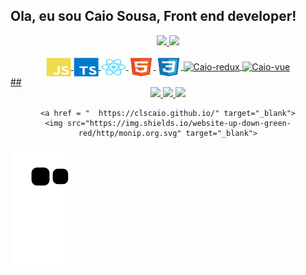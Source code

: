 ## Ola, eu sou Caio Sousa, Front end developer!

<div align="center" style="display: inline_block">
  <a href="https://github.com/CLSCaio"/>
  <img height="180em" src="https://github-readme-stats.vercel.app/api?username=clscaio&show_icons=true&theme=dracula&include_all_commits=true&count_private=true"/>
  <img height="180em" src="https://github-readme-stats.vercel.app/api/top-langs/?username=clscaio&layout=compact&langs_count=7&theme=dracula"/>
</div>
<div align="center" style="display: inline_block"><br>
  <img align="center" alt="Caio-Js" height="30" width="40" src="https://raw.githubusercontent.com/devicons/devicon/master/icons/javascript/javascript-plain.svg">
  <img align="center" alt="Caio-Ts" height="30" width="40" src="https://raw.githubusercontent.com/devicons/devicon/master/icons/typescript/typescript-plain.svg">
  <img align="center" alt="Caio-React" height="30" width="40" src="https://raw.githubusercontent.com/devicons/devicon/master/icons/react/react-original.svg">
  <img align="center" alt="Caio-HTML" height="30" width="40" src="https://raw.githubusercontent.com/devicons/devicon/master/icons/html5/html5-original.svg">
  <img align="center" alt="Caio-CSS" height="30" width="40" src="https://raw.githubusercontent.com/devicons/devicon/master/icons/css3/css3-original.svg">
  <img align="center" alt="Caio-redux" height="30" width="40" src="https://cdn.jsdelivr.net/gh/devicons/devicon/icons/redux/redux-original.svg" />
   <img align="center" alt="Caio-vue" height="30" width="40" src="https://cdn.jsdelivr.net/gh/devicons/devicon/icons/nextjs/nextjs-line.svg" />
</div>
  ##
 
<div align="center" style="display: inline_block">
   
  <a href = "mailto:caiol.sousa@gmail.com" target="_blank">
    <img src="https://img.shields.io/badge/-Gmail-%23333?style=for-the-badge&logo=gmail&logoColor=white" target="_blank">
  </a>
  
  <a href="https://www.linkedin.com/in/caio-sousa-8a0b1a222" target="_blank">
    <img src="https://img.shields.io/badge/LinkedIn-0077B5?style=for-the-badge&logo=linkedin&logoColor=white" target="_blank">
  </a> 
  
   <a href = " https://www.youtube.com/channel/UCdZlM9IBpybu_DY9mgUxDNA" target="_blank">
    <img src="https://img.shields.io/badge/YouTube-FF0000?style=for-the-badge&logo=youtube&logoColor=white" target="_blank">
  </a>
  
    <a href = "  https://clscaio.github.io/" target="_blank">
    <img src="https://img.shields.io/website-up-down-green-red/http/monip.org.svg" target="_blank">
  </a>
  
</div>
  
  ![Snake animation](https://github.com/clscaio/clscaio/blob/output/github-contribution-grid-snake.svg)




















